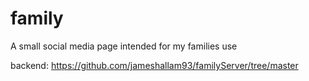 # family

A small social media page intended for my families use

backend: https://github.com/jameshallam93/familyServer/tree/master
